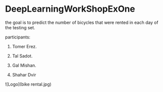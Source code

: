 # DeepLearningWorkShopExOne

the goal is to predict the number of bicycles that were rented in each day of the testing set.

participants: 

1. Tomer Erez.

2. Tal Sadot.

3. Gal Mishan.

4. Shahar Dvir

![Logo](bike rental.jpg)
